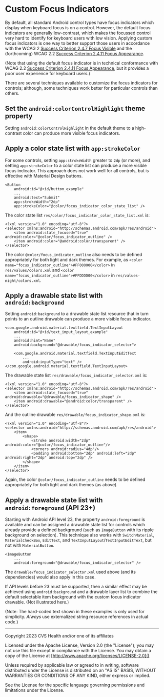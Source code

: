 # Custom Focus Indicators
By default, all standard Android control types have focus indicators which display when keyboard focus is on a control. However, the default focus indicators are generally low-contrast, which makes the focussed control very hard to identify for keyboard users with low vision. Applying custom focus indicators is one way to better support those users in accordance with the WCAG 2 [Success Criterion 2.4.7 Focus Visible](https://www.w3.org/TR/WCAG21/#focus-visible) and the (forthcoming) WCAG 2.2 [Success Criterion 2.4.11 Focus Appearance](https://w3c.github.io/wcag/guidelines/22/#focus-appearance).

(Note that using the default focus indicator is in technical conformance with WCAG 2.2 [Success Criterion 2.4.11 Focus Appearance](https://w3c.github.io/wcag/guidelines/22/#focus-appearance), but it provides a poor user experience for keyboard users.)

There are several techniques available to customize the focus indicators for controls; although, some techniques work better for particular controls than others.

## Set the `android:colorControlHighlight` theme property

Setting `android:colorControlHighlight` in the default theme to a high-contrast color can produce more visible focus indicators.

## Apply a color state list with `app:strokeColor`

For some controls, setting `app:strokeWidth` greater to `2dp` (or more), and setting `app:strokeColor` to a color state list can produce a more visible focus indicator. This approach does not work well for all controls, but is effective with Material Design buttons.

```
<Button
    android:id="@+id/button_example"
    ...
    android:text="Submit"
    app:strokeWidth="2dp"
    app:strokeColor="@color/focus_indicator_color_state_list" />
```

The color state list `res/color/focus_indicator_color_state_list.xml` is:

```
<?xml version="1.0" encoding="utf-8"?>
<selector xmlns:android="http://schemas.android.com/apk/res/android">
    <item android:state_focused="true" android:color="@color/focus_indicator_outline" />
    <item android:color="@android:color/transparent" />
</selector>
```

The color `@color/focus_indicator_outline` also needs to be defined appropriately for both light and dark themes. For example, as `<color name="focus_indicator_outline">#FF000000</color>` in `res/values/colors.xml` and `<color name="focus_indicator_outline">#FFDDDD00</color>` in `res/values-night/colors.xml`.

## Apply a drawable state list with `android:background`

Setting `android:background` to a drawable state list resource that in turn points to an outline drawable can produce a more visible focus indicator.

```
<com.google.android.material.textfield.TextInputLayout
    android:id="@+id/text_input_layout_example"
    ...
    android:hint="Name"
    android:background="@drawable/focus_indicator_selector">

    <com.google.android.material.textfield.TextInputEditText
        ...
        android:inputType="text" />
</com.google.android.material.textfield.TextInputLayout>
```

The drawable state list `res/drawable/focus_indicator_selector.xml` is:

```
<?xml version="1.0" encoding="utf-8"?>
<selector xmlns:android="http://schemas.android.com/apk/res/android">
    <item android:state_focused="true" android:drawable="@drawable/focus_indicator_shape" />
    <item android:drawable="@android:color/transparent" />
</selector>
```

And the outline drawable `res/drawable/focus_indicator_shape.xml` is:

```
<?xml version="1.0" encoding="utf-8"?>
<selector xmlns:android="http://schemas.android.com/apk/res/android">
    <item>
        <shape>
            <stroke android:width="2dp" android:color="@color/focus_indicator_outline"/>
            <corners android:radius="4dp"/>
            <padding android:bottom="2dp" android:left="2dp" android:right="2dp" android:top="2dp" />
        </shape>
    </item>
</selector>
```

Again, the color `@color/focus_indicator_outline` needs to be defined appropriately for both light and dark themes (as above). 

## Apply a drawable state list with `android:foreground` (API 23+)

Starting with Android API level 23, the property `android:foreground` is available and can be assigned a drawable state list for controls which already provide a defined background (such as `ImageButton` with its ripple background on selection). This technique also works with `SwitchMaterial`, `MaterialCheckBox`, `EditText`, and `TextInputLayout`/`TextInputEditText`, but not with `MaterialButton`.

```
<ImageButton
    ...
    android:foreground="@drawable/focus_indicator_selector" />
```

The `drawable/focus_indicator_selector.xml` used above (and its dependencies) would also apply in this case.

If API levels before 23 must be supported, then a similar effect may be achieved using `android:background` and a drawable layer list to combine  the default selectable item background with the custom focus indicator drawable. (Not illustrated here.)

(Note: The hard-coded text shown in these examples is only used for simplicity. _Always_ use externalized string resource references in actual code.)

----

Copyright 2023 CVS Health and/or one of its affiliates
   
Licensed under the Apache License, Version 2.0 (the "License");
you may not use this file except in compliance with the License.
You may obtain a copy of the License at
[http://www.apache.org/licenses/LICENSE-2.0]()
       
Unless required by applicable law or agreed to in writing, software
distributed under the License is distributed on an "AS IS" BASIS,
WITHOUT WARRANTIES OR CONDITIONS OF ANY KIND, either express or implied.
   
See the License for the specific language governing permissions and
limitations under the License.